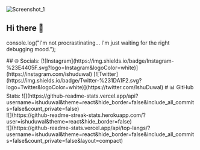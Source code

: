 ![Screenshot_1](https://github.com/ishuduwal/ishuduwal/assets/115239975/609c18d4-e61e-45fc-b1f5-e881019ce872)
<h2 >Hi there 👋</h2>
<p>console.log("I'm not procrastinating... I'm just waiting for the right debugging mood.");</p>
## 🌐 Socials:
[![Instagram](https://img.shields.io/badge/Instagram-%23E4405F.svg?logo=Instagram&logoColor=white)](https://instagram.com/ishuduwal) [![Twitter](https://img.shields.io/badge/Twitter-%231DA1F2.svg?logo=Twitter&logoColor=white)](https://twitter.com/IshuDuwal) 
# 📊 GitHub Stats:
![](https://github-readme-stats.vercel.app/api?username=ishuduwal&theme=react&hide_border=false&include_all_commits=false&count_private=false)<br/>
![](https://github-readme-streak-stats.herokuapp.com/?user=ishuduwal&theme=react&hide_border=false)<br/>
![](https://github-readme-stats.vercel.app/api/top-langs/?username=ishuduwal&theme=react&hide_border=false&include_all_commits=false&count_private=false&layout=compact)

<!-- Proudly created with GPRM ( https://gprm.itsvg.in ) -->

                                                                                   


